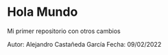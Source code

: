 # Hola Mundo
Mi primer repositorio con otros cambios

Autor: Alejandro Castañeda García
Fecha: 09/02/2022
